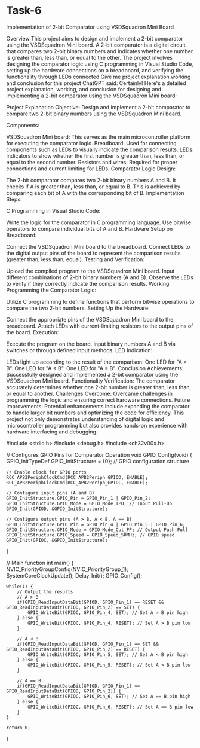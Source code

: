 # Task-6
Implementation of 2-bit Comparator using VSDSquadron Mini Board

Overview
This project aims to design and implement a 2-bit comparator using the VSDSquadron Mini board. A 2-bit comparator is a digital circuit that compares two 2-bit binary numbers and indicates whether one number is greater than, less than, or equal to the other. The project involves designing the comparator logic using C programming in Visual Studio Code, setting up the hardware connections on a breadboard, and verifying the functionality through LEDs connected
Give me project explanation working and conclusion for this project 
ChatGPT said:
Certainly! Here's a detailed project explanation, working, and conclusion for designing and implementing a 2-bit comparator using the VSDSquadron Mini board:

Project Explanation
Objective: Design and implement a 2-bit comparator to compare two 2-bit binary numbers using the VSDSquadron Mini board.

Components:

VSDSquadron Mini board: This serves as the main microcontroller platform for executing the comparator logic.
Breadboard: Used for connecting components such as LEDs to visually indicate the comparison results.
LEDs: Indicators to show whether the first number is greater than, less than, or equal to the second number.
Resistors and wires: Required for proper connections and current limiting for LEDs.
Comparator Logic Design:

The 2-bit comparator compares two 2-bit binary numbers A and B.
It checks if A is greater than, less than, or equal to B.
This is achieved by comparing each bit of A with the corresponding bit of B.
Implementation Steps:

C Programming in Visual Studio Code:

Write the logic for the comparator in C programming language.
Use bitwise operators to compare individual bits of A and B.
Hardware Setup on Breadboard:

Connect the VSDSquadron Mini board to the breadboard.
Connect LEDs to the digital output pins of the board to represent the comparison results (greater than, less than, equal).
Testing and Verification:

Upload the compiled program to the VSDSquadron Mini board.
Input different combinations of 2-bit binary numbers (A and B).
Observe the LEDs to verify if they correctly indicate the comparison results.
Working
Programming the Comparator Logic:

Utilize C programming to define functions that perform bitwise operations to compare the two 2-bit numbers.
Setting Up the Hardware:

Connect the appropriate pins of the VSDSquadron Mini board to the breadboard.
Attach LEDs with current-limiting resistors to the output pins of the board.
Execution:

Execute the program on the board.
Input binary numbers A and B via switches or through defined input methods.
LED Indication:

LEDs light up according to the result of the comparison:
One LED for "A > B".
One LED for "A < B".
One LED for "A = B".
Conclusion
Achievements: Successfully designed and implemented a 2-bit comparator using the VSDSquadron Mini board.
Functionality Verification: The comparator accurately determines whether one 2-bit number is greater than, less than, or equal to another.
Challenges Overcome: Overcame challenges in programming the logic and ensuring correct hardware connections.
Future Improvements: Potential enhancements include expanding the comparator to handle larger bit numbers and optimizing the code for efficiency.
This project not only demonstrates understanding of digital logic and microcontroller programming but also provides hands-on experience with hardware interfacing and debugging.

#include <stdio.h>
#include <debug.h>
#include <ch32v00x.h>

// Configures GPIO Pins for Comparator Operation
void GPIO_Config(void) {
    GPIO_InitTypeDef GPIO_InitStructure = {0}; // GPIO configuration structure
    
    // Enable clock for GPIO ports
    RCC_APB2PeriphClockCmd(RCC_APB2Periph_GPIOD, ENABLE);
    RCC_APB2PeriphClockCmd(RCC_APB2Periph_GPIOC, ENABLE);
    
    // Configure input pins (A and B)
    GPIO_InitStructure.GPIO_Pin = GPIO_Pin_1 | GPIO_Pin_2;
    GPIO_InitStructure.GPIO_Mode = GPIO_Mode_IPU; // Input Pull-Up
    GPIO_Init(GPIOD, &GPIO_InitStructure);

    // Configure output pins (A > B, A < B, A == B)
    GPIO_InitStructure.GPIO_Pin = GPIO_Pin_4 | GPIO_Pin_5 | GPIO_Pin_6;
    GPIO_InitStructure.GPIO_Mode = GPIO_Mode_Out_PP; // Output Push-Pull
    GPIO_InitStructure.GPIO_Speed = GPIO_Speed_50MHz; // GPIO speed
    GPIO_Init(GPIOC, &GPIO_InitStructure);
}

// Main function
int main() {
    NVIC_PriorityGroupConfig(NVIC_PriorityGroup_1);
    SystemCoreClockUpdate();
    Delay_Init();
    GPIO_Config();

    while(1) {
        // Output the results
        // A > B
        if(GPIO_ReadInputDataBit(GPIOD, GPIO_Pin_1) == RESET && GPIO_ReadInputDataBit(GPIOD, GPIO_Pin_2) == SET) {
            GPIO_WriteBit(GPIOC, GPIO_Pin_4, SET); // Set A > B pin high
        } else {
            GPIO_WriteBit(GPIOC, GPIO_Pin_4, RESET); // Set A > B pin low
        }

        // A < B
        if(GPIO_ReadInputDataBit(GPIOD, GPIO_Pin_1) == SET && GPIO_ReadInputDataBit(GPIOD, GPIO_Pin_2) == RESET) {
            GPIO_WriteBit(GPIOC, GPIO_Pin_5, SET); // Set A < B pin high
        } else {
            GPIO_WriteBit(GPIOC, GPIO_Pin_5, RESET); // Set A < B pin low
        }

        // A == B
        if(GPIO_ReadInputDataBit(GPIOD, GPIO_Pin_1) == GPIO_ReadInputDataBit(GPIOD, GPIO_Pin_2)) {
            GPIO_WriteBit(GPIOC, GPIO_Pin_6, SET); // Set A == B pin high
        } else {
            GPIO_WriteBit(GPIOC, GPIO_Pin_6, RESET); // Set A == B pin low
        }
    }

    return 0;
}
